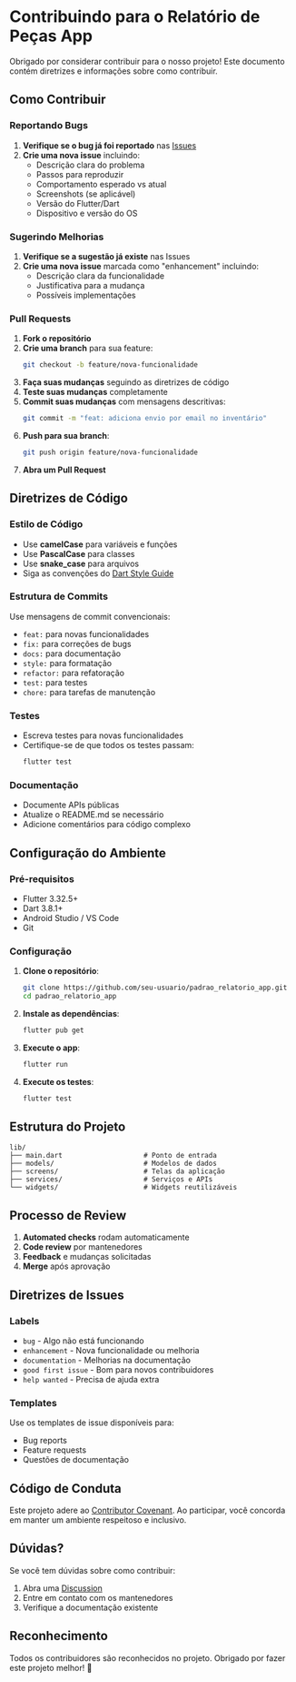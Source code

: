 # Contribuindo para o Relatório de Peças App

Obrigado por considerar contribuir para o nosso projeto! Este documento contém diretrizes e informações sobre como contribuir.

## Como Contribuir

### Reportando Bugs

1. **Verifique se o bug já foi reportado** nas [Issues](../../issues)
2. **Crie uma nova issue** incluindo:
   - Descrição clara do problema
   - Passos para reproduzir
   - Comportamento esperado vs atual
   - Screenshots (se aplicável)
   - Versão do Flutter/Dart
   - Dispositivo e versão do OS

### Sugerindo Melhorias

1. **Verifique se a sugestão já existe** nas Issues
2. **Crie uma nova issue** marcada como "enhancement" incluindo:
   - Descrição clara da funcionalidade
   - Justificativa para a mudança
   - Possíveis implementações

### Pull Requests

1. **Fork o repositório**
2. **Crie uma branch** para sua feature:
   ```bash
   git checkout -b feature/nova-funcionalidade
   ```
3. **Faça suas mudanças** seguindo as diretrizes de código
4. **Teste suas mudanças** completamente
5. **Commit suas mudanças** com mensagens descritivas:
   ```bash
   git commit -m "feat: adiciona envio por email no inventário"
   ```
6. **Push para sua branch**:
   ```bash
   git push origin feature/nova-funcionalidade
   ```
7. **Abra um Pull Request**

## Diretrizes de Código

### Estilo de Código

- Use **camelCase** para variáveis e funções
- Use **PascalCase** para classes
- Use **snake_case** para arquivos
- Siga as convenções do [Dart Style Guide](https://dart.dev/guides/language/effective-dart/style)

### Estrutura de Commits

Use mensagens de commit convencionais:

- `feat:` para novas funcionalidades
- `fix:` para correções de bugs
- `docs:` para documentação
- `style:` para formatação
- `refactor:` para refatoração
- `test:` para testes
- `chore:` para tarefas de manutenção

### Testes

- Escreva testes para novas funcionalidades
- Certifique-se de que todos os testes passam:
  ```bash
  flutter test
  ```

### Documentação

- Documente APIs públicas
- Atualize o README.md se necessário
- Adicione comentários para código complexo

## Configuração do Ambiente

### Pré-requisitos

- Flutter 3.32.5+
- Dart 3.8.1+
- Android Studio / VS Code
- Git

### Configuração

1. **Clone o repositório**:
   ```bash
   git clone https://github.com/seu-usuario/padrao_relatorio_app.git
   cd padrao_relatorio_app
   ```

2. **Instale as dependências**:
   ```bash
   flutter pub get
   ```

3. **Execute o app**:
   ```bash
   flutter run
   ```

4. **Execute os testes**:
   ```bash
   flutter test
   ```

## Estrutura do Projeto

```
lib/
├── main.dart                    # Ponto de entrada
├── models/                      # Modelos de dados
├── screens/                     # Telas da aplicação
├── services/                    # Serviços e APIs
└── widgets/                     # Widgets reutilizáveis
```

## Processo de Review

1. **Automated checks** rodam automaticamente
2. **Code review** por mantenedores
3. **Feedback** e mudanças solicitadas
4. **Merge** após aprovação

## Diretrizes de Issues

### Labels

- `bug` - Algo não está funcionando
- `enhancement` - Nova funcionalidade ou melhoria
- `documentation` - Melhorias na documentação
- `good first issue` - Bom para novos contribuidores
- `help wanted` - Precisa de ajuda extra

### Templates

Use os templates de issue disponíveis para:
- Bug reports
- Feature requests
- Questões de documentação

## Código de Conduta

Este projeto adere ao [Contributor Covenant](https://www.contributor-covenant.org/). Ao participar, você concorda em manter um ambiente respeitoso e inclusivo.

## Dúvidas?

Se você tem dúvidas sobre como contribuir:

1. Abra uma [Discussion](../../discussions)
2. Entre em contato com os mantenedores
3. Verifique a documentação existente

## Reconhecimento

Todos os contribuidores são reconhecidos no projeto. Obrigado por fazer este projeto melhor! 🙏
